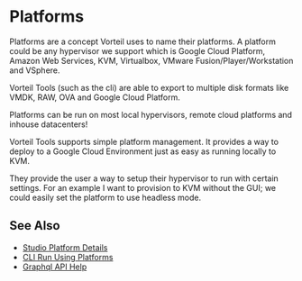 # Platforms

Platforms are a concept Vorteil uses to name their platforms. A platform could be any hypervisor we support which is Google Cloud Platform, Amazon Web Services, KVM, Virtualbox,  VMware Fusion/Player/Workstation and VSphere.

Vorteil Tools (such as the cli) are able to export to multiple disk formats like  VMDK, RAW, OVA and Google Cloud Platform.

Platforms can be run on most local hypervisors, remote cloud platforms and inhouse datacenters!

Vorteil Tools supports simple platform management. It provides a way to deploy to a Google Cloud Environment just as easy as running locally to KVM.

They provide the user a way to setup their hypervisor to run with certain settings. For an example I want to provision to KVM without the GUI; we could easily set the platform to use headless mode.

## See Also
- [Studio Platform Details](../../../studio/platforms)
- [CLI Run Using Platforms](../../../cli/general/run)
- [Graphql API Help](../../../api/graphql/graphql)